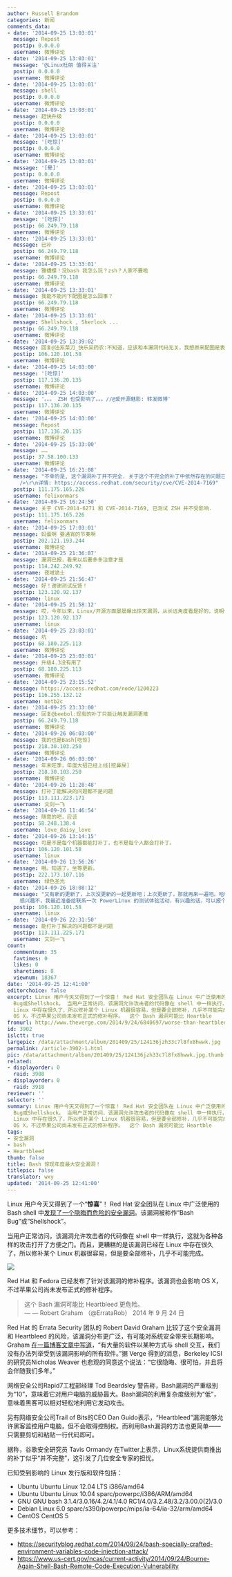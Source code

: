 ```yaml
---
author: Russell Brandom
categories: 新闻
comments_data:
- date: '2014-09-25 13:03:01'
  message: Repost
  postip: 0.0.0.0
  username: 微博评论
- date: '2014-09-25 13:03:01'
  message: '@Linux杜朋 值得关注'
  postip: 0.0.0.0
  username: 微博评论
- date: '2014-09-25 13:03:01'
  message: shell
  postip: 0.0.0.0
  username: 微博评论
- date: '2014-09-25 13:03:01'
  message: 赶快升级
  postip: 0.0.0.0
  username: 微博评论
- date: '2014-09-25 13:03:01'
  message: '[吃惊]'
  postip: 0.0.0.0
  username: 微博评论
- date: '2014-09-25 13:03:01'
  message: '[晕]'
  postip: 0.0.0.0
  username: 微博评论
- date: '2014-09-25 13:03:01'
  message: Repost
  postip: 0.0.0.0
  username: 微博评论
- date: '2014-09-25 13:33:01'
  message: '[吃惊]'
  postip: 66.249.79.118
  username: 微博评论
- date: '2014-09-25 13:33:01'
  message: 已补
  postip: 66.249.79.118
  username: 微博评论
- date: '2014-09-25 13:33:01'
  message: 雅蠛蝶！没bash 我怎么玩？zsh？人家不要啦
  postip: 66.249.79.118
  username: 微博评论
- date: '2014-09-25 13:33:01'
  message: 我能不能问下配图是怎么回事？
  postip: 66.249.79.118
  username: 微博评论
- date: '2014-09-25 13:33:01'
  message: Shellshock , Sherlock ...
  postip: 66.249.79.118
  username: 微博评论
- date: '2014-09-25 13:39:02'
  message: 回复@法系菜刀_快乐采药农:不知道，应该和本漏洞代码无关，我想原来配图是表示漏洞是代码上的问题。具体漏洞细节还是得去看 CVE
  postip: 106.120.101.58
  username: 微博评论
- date: '2014-09-25 14:03:00'
  message: '[吃惊]'
  postip: 117.136.20.135
  username: 微博评论
- date: '2014-09-25 14:03:00'
  message: '。。。 ZSH 也受影响了。。。//@爱开源魅影: 转发微博'
  postip: 117.136.20.135
  username: 微博评论
- date: '2014-09-25 14:03:00'
  message: Repost
  postip: 117.136.20.135
  username: 微博评论
- date: '2014-09-25 15:33:00'
  message: ……
  postip: 37.58.100.133
  username: 微博评论
- date: '2014-09-25 16:21:08'
  message: "不幸的是, 这个漏洞补丁并不完全. 关于这个不完全的补丁中依然存在的问题已经发布了漏洞编号 CVE-2014-7169, 目前为止各大发行版均未修复.<br
    />\r\n详情: https://access.redhat.com/security/cve/CVE-2014-7169"
  postip: 111.175.165.226
  username: felixonmars
- date: '2014-09-25 16:24:50'
  message: 关于 CVE-2014-6271 和 CVE-2014-7169, 已测试 ZSH 并不受影响.
  postip: 111.175.165.226
  username: felixonmars
- date: '2014-09-25 17:03:01'
  message: 妈蛋啊 要通宵的节奏啊
  postip: 202.121.193.244
  username: 微博评论
- date: '2014-09-25 21:36:07'
  message: 漏洞已报，看来以后要多多注意才是
  postip: 114.242.249.92
  username: 夜域诡士
- date: '2014-09-25 21:56:47'
  message: 好！谢谢测试反馈！
  postip: 123.120.92.137
  username: linux
- date: '2014-09-25 21:58:12'
  message: 哎，今年以来，Linux/开源方面屡屡爆出惊天漏洞，从长远角度看是好的，说明使用的人多了，也有更多人重视了；但是从短期看，会打击一些人的信心。
  postip: 123.120.92.137
  username: linux
- date: '2014-09-25 23:03:01'
  message: 坑
  postip: 68.180.225.113
  username: 微博评论
- date: '2014-09-25 23:03:01'
  message: 升级4.3没有用了
  postip: 68.180.225.113
  username: 微博评论
- date: '2014-09-25 23:15:52'
  message: https://access.redhat.com/node/1200223
  postip: 116.255.132.12
  username: netb2c
- date: '2014-09-25 23:33:00'
  message: 回复@beebol:现有的补丁只能让触发漏洞更难
  postip: 66.249.79.118
  username: 微博评论
- date: '2014-09-26 06:03:00'
  message: 我的也是Bash[吃惊]
  postip: 218.30.103.250
  username: 微博评论
- date: '2014-09-26 06:03:00'
  message: 年末旺季，年度大招已经上线[挖鼻屎]
  postip: 218.30.103.250
  username: 微博评论
- date: '2014-09-26 11:28:48'
  message: 打补丁能解决的问题都不是问题
  postip: 113.111.223.171
  username: 文剑一飞
- date: '2014-09-26 11:46:54'
  message: 随意的吧，应该
  postip: 58.248.138.4
  username: love_daisy_love
- date: '2014-09-26 13:14:15'
  message: 可是不是每个机器都能打补丁，也不是每个人都会打补丁。
  postip: 106.120.101.58
  username: linux
- date: '2014-09-26 13:56:26'
  message: 哦。知道了。坐等更新。
  postip: 222.173.107.116
  username: 绿色圣光
- date: '2014-09-26 18:08:12'
  message: "又有新的更新了，上次没更新的一起更新吧；上次更新了，那就再来一遍吧。哈哈。<br />\r\n对了话说，你对 IBM 的 PowerLinux
    感兴趣不，我最近准备给联系一次 PowerLinux 的测试体验活动，有兴趣的话，可以报个名。"
  postip: 106.120.101.58
  username: linux
- date: '2014-09-26 22:31:50'
  message: 能打补丁解决的问题都不是问题
  postip: 113.111.225.171
  username: 文剑一飞
count:
  commentnum: 35
  favtimes: 0
  likes: 0
  sharetimes: 8
  viewnum: 18367
date: '2014-09-25 12:41:00'
editorchoice: false
excerpt: Linux 用户今天又得到了一个惊喜！ Red Hat 安全团队在 Linux 中广泛使用的 Bash shell 中发现了一个隐晦而危险的安全漏洞。该漏洞被称作Bash
  Bug或Shellshock。 当用户正常访问，该漏洞允许攻击者的代码像在 shell 中一样执行，这就为各种各样的攻击打开了方便之门。而且，更糟糕的是该漏洞已经在
  Linux 中存在很久了，所以修补某个 Linux 机器很容易，但是要全部修补，几乎不可能完成。  Red Hat 和 Fedora 已经发布了针对该漏洞的修补程序。该漏洞也会影响
  OS X，不过苹果公司尚未发布正式的修补程序。  这个 Bash 漏洞可能比 Heartble
fromurl: http://www.theverge.com/2014/9/24/6840697/worse-than-heartbleed-todays-bash-bug-could-be-breaking-security-for
id: 3902
islctt: true
largepic: /data/attachment/album/201409/25/124136jzh33c7l8fx8hwwk.jpg
permalink: /article-3902-1.html
pic: /data/attachment/album/201409/25/124136jzh33c7l8fx8hwwk.jpg.thumb.jpg
related:
- displayorder: 0
  raid: 3908
- displayorder: 0
  raid: 3918
reviewer: ''
selector: ''
summary: Linux 用户今天又得到了一个惊喜！ Red Hat 安全团队在 Linux 中广泛使用的 Bash shell 中发现了一个隐晦而危险的安全漏洞。该漏洞被称作Bash
  Bug或Shellshock。 当用户正常访问，该漏洞允许攻击者的代码像在 shell 中一样执行，这就为各种各样的攻击打开了方便之门。而且，更糟糕的是该漏洞已经在
  Linux 中存在很久了，所以修补某个 Linux 机器很容易，但是要全部修补，几乎不可能完成。  Red Hat 和 Fedora 已经发布了针对该漏洞的修补程序。该漏洞也会影响
  OS X，不过苹果公司尚未发布正式的修补程序。  这个 Bash 漏洞可能比 Heartble
tags:
- 安全漏洞
- bash
- Heartbleed
thumb: false
title: Bash 惊现年度最大安全漏洞！
titlepic: false
translator: wxy
updated: '2014-09-25 12:41:00'
---
```


Linux 用户今天又得到了一个“**惊喜**”！ Red Hat 安全团队在 Linux 中广泛使用的 Bash shell 中[发现了一个隐晦而危险的安全漏洞](https://securityblog.redhat.com/2014/09/24/bash-specially-crafted-environment-variables-code-injection-attack/)。该漏洞被称作“Bash Bug”或“Shellshock”。


当用户正常访问，该漏洞允许攻击者的代码像在 shell 中一样执行，这就为各种各样的攻击打开了方便之门。而且，更糟糕的是该漏洞已经在 Linux 中存在很久了，所以修补某个 Linux 机器很容易，但是要全部修补，几乎不可能完成。


![](/data/attachment/album/201409/25/124136jzh33c7l8fx8hwwk.jpg)


Red Hat 和 Fedora 已经发布了针对该漏洞的修补程序。该漏洞也会影响 OS X，不过苹果公司尚未发布正式的修补程序。



> 
> 这个 Bash 漏洞可能比 Heartbleed 更危险。  
> — — Robert Graham （@ErrataRob） 2014 年 9 月 24 日
> 
> 
> 


Red Hat 的 Errata Security 团队的 Robert David Graham 比较了这个安全漏洞和 Heartbleed 的风险，该漏洞分布更广泛，有可能对系统安全带来长期影响。Graham [在一篇博客文章中写道](http://blog.erratasec.com/2014/09/bash-bug-as-big-as-heartbleed.html#.VCM29StdXJF)，“有大量的软件以某种方式与 shell 交互，我们没有办法列举受到该漏洞影响的所有软件。”据 Verge 得到的消息，Berkeley ICSI 的研究员Nicholas Weaver 也悲观的同意这个说法：“它很隐晦、很可怕，并且将会伴随我们多年。”


网络安全公司Rapid7工程部经理 Tod Beardsley 警告称，Bash漏洞的严重级别为“10”，意味着它对用户电脑的威胁最大。Bash漏洞的利用复杂度级别为“低”，意味着黑客可以相对轻松地利用它发动攻击。


另有网络安全公司Trail of Bits的CEO Dan Guido表示，“Heartbleed”漏洞能够允许黑客监控用户电脑，但不会取得控制权。而利用Bash漏洞的方法也更简单——只需要剪切和粘贴一行代码即可。


据称，谷歌安全研究员 Tavis Ormandy 在Twitter上表示，Linux系统提供商推出的补丁似乎“并不完整”，这引发了几位安全专家的担忧。


已知受到影响的 Linux 发行版和软件包括：


* Ubuntu Ubuntu Linux 12.04 LTS i386/amd64
* Ubuntu Ubuntu Linux 10.04 sparc/powerpc/i386/ARM/amd64
* GNU GNU bash 3.1.4/3.0.16/4.2/4.1/4.0 RC1/4.0/3.2.48/3.2/3.00.0(2)/3.0
* Debian Linux 6.0 sparc/s390/powerpc/mips/ia-64/ia-32/arm/amd64
* CentOS CentOS 5


更多技术细节，可以参考：


* <https://securityblog.redhat.com/2014/09/24/bash-specially-crafted-environment-variables-code-injection-attack/>
* <https://www.us-cert.gov/ncas/current-activity/2014/09/24/Bourne-Again-Shell-Bash-Remote-Code-Execution-Vulnerability>